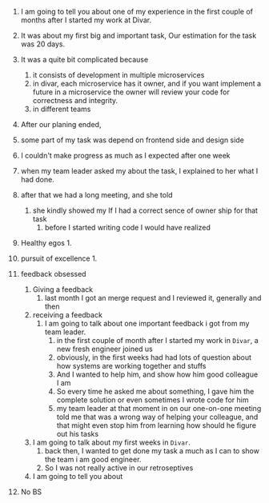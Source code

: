 
1. I am going to tell you about one of my experience in the first couple of months after I started my work at Divar.
2. It was about my first big and important task, Our estimation for the task was 20 days.
3. It was a quite bit complicated because 
	1. it consists of development in multiple microservices 
	2. in divar, each microservice has it owner, and if you want implement a future in a microservice the owner will review your code for correctness and integrity.
	3. in different teams
5. After our planing ended,
6. some part of my task was depend on frontend side and design side
7. I couldn't make progress as much as I expected after one week 
8. when my team leader asked my about the task, I explained  to her what I had done. 
9. after that we had a long meeting, and she told 
	1. she kindly showed my If I had a correct sence of owner ship for that task
		1. before I started writing code I would have realized

9. Healthy egos
	1. 
10. pursuit of excellence
	1. 
11. feedback obsessed
	1. Giving a feedback
		1. last month I got an merge request and I reviewed it, generally and then 
	2. receiving a feedback
		1. I am going to talk about one important feedback i got from my team leader. 
			1. in the first couple of month after I started my work in `Divar`, a new fresh engineer joined us
			3. obviously, in the first weeks had had lots of question about how systems are working together and stuffs
			4. And I wanted to help him, and show how  him good colleague I am
			5. So every time he asked me about something, I gave him the complete solution or even sometimes I wrote code for him
			6. my team leader at that moment in on our one-on-one meeting told me that was a wrong way of helping your colleague, and that might even stop him from learning how should he figure out his tasks
	3. I am going to talk about my first weeks in `Divar`.
		1. back then, I wanted to get done my task a much as I can to show the team i am good engineer. 
		2. So  I was not really active in our retroseptives
	4. I am going to tell you about 
12. No BS